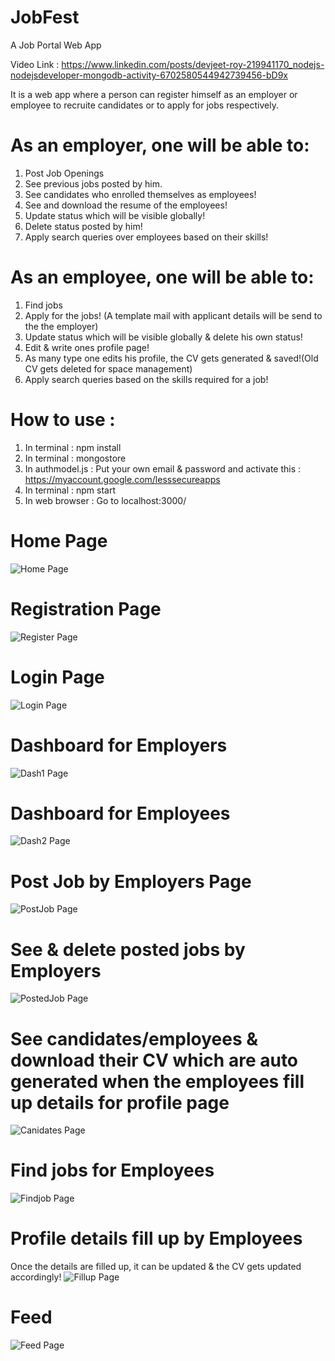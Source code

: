 # JobFest
A Job Portal Web App

Video Link : https://www.linkedin.com/posts/devjeet-roy-219941170_nodejs-nodejsdeveloper-mongodb-activity-6702580544942739456-bD9x

It is a web app where a person can register himself as an employer or employee to recruite candidates or to apply for jobs respectively.

# As an employer, one will be able to:

1. Post Job Openings
2. See previous jobs posted by him.
3. See candidates who enrolled themselves as employees!
4. See and download the resume of the employees!
5. Update status which will be visible globally!
6. Delete status posted by him!
7. Apply search queries over employees based on their skills!

# As an employee, one will be able to:

1. Find jobs
2. Apply for the jobs! (A template mail with applicant details will be send to the the employer)
3. Update status which will be visible globally & delete his own status!
4. Edit & write ones profile page!
5. As many type one edits his profile, the CV gets generated & saved!(Old CV gets deleted for space management)
6. Apply search queries based on the skills required for a job!

# How to use :
1. In terminal : npm install
2. In terminal : mongostore
3. In authmodel.js : Put your own email & password and activate this : https://myaccount.google.com/lesssecureapps
4. In terminal : npm start
5. In web browser : Go to localhost:3000/

# Home Page
![Home Page](https://github.com/devjeetroy98/JobFest-2020/blob/master/snaps/HomePage.PNG)

# Registration Page
![Register Page](https://github.com/devjeetroy98/JobFest-2020/blob/master/snaps/RegistrationPage.PNG)

# Login Page
![Login Page](https://github.com/devjeetroy98/JobFest-2020/blob/master/snaps/LoginPage.PNG)

# Dashboard for Employers
![Dash1 Page](https://github.com/devjeetroy98/JobFest-2020/blob/master/snaps/PageEmployer.PNG)

# Dashboard for Employees
![Dash2 Page](https://github.com/devjeetroy98/JobFest-2020/blob/master/snaps/PageEmployee.PNG)

# Post Job by Employers Page
![PostJob Page](https://github.com/devjeetroy98/JobFest-2020/blob/master/snaps/PostJob.PNG)

# See & delete posted jobs by Employers
![PostedJob Page](https://github.com/devjeetroy98/JobFest-2020/blob/master/snaps/PreviousPostedJobs.PNG)

# See candidates/employees & download their CV which are auto generated when the employees fill up details for profile page
![Canidates Page](https://github.com/devjeetroy98/JobFest-2020/blob/master/snaps/SeeCandidates.PNG)

# Find jobs for Employees
![Findjob Page](https://github.com/devjeetroy98/JobFest-2020/blob/master/snaps/AvailableJobs.PNG)

# Profile details fill up by Employees
Once the details are filled up, it can be updated & the CV gets updated accordingly!
![Fillup Page](https://github.com/devjeetroy98/JobFest-2020/blob/master/snaps/EmployeeDetailsFillup.PNG)

# Feed
![Feed Page](https://github.com/devjeetroy98/JobFest-2020/blob/master/snaps/ScrollableFeed.PNG)
